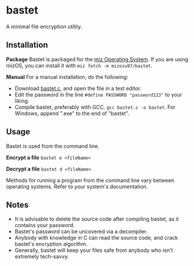 # bastet
A minimal file encryption utility.

## Installation
**Package**
Bastet is packaged for the [miz Operating System](https://entertheduat.org). If you are using mizOS, you can install it with `miz fetch -m mizosu97/bastet`.

**Manual**
For a manual installation, do the following:
- Download [bastet.c](https://github.com/Mizosu97/bastet/blob/main/src/bastet), and open the file in a text editor.
- Edit the password in the line `#define PASSWORD "password123"` to your liking.
- Compile bastet, preferably with GCC. `gcc bastet.c -o bastet`. For Windows, append ".exe" to the end of "bastet".

## Usage
Bastet is used from the command line.

**Encrypt a file**
`bastet e <fileName>`

**Decrypt a file**
`bastet d <fileName>`

Methods for running a program from the command line vary between operating systems. Refer to your system's documentation.

## Notes
- It is advisable to delete the source code after compiling bastet, as it contains your password.
- Bastet's password can be uncovered via a decompiler.
- Anybody with knowledge in C can read the source code, and crack bastet's encryption algorithm.
- Generally, bastet will keep your files safe from anybody who isn't extremely tech-savvy.




